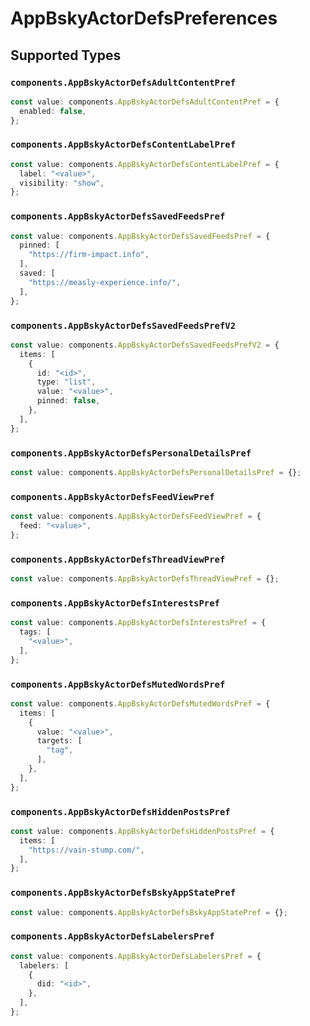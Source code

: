 # AppBskyActorDefsPreferences


## Supported Types

### `components.AppBskyActorDefsAdultContentPref`

```typescript
const value: components.AppBskyActorDefsAdultContentPref = {
  enabled: false,
};
```

### `components.AppBskyActorDefsContentLabelPref`

```typescript
const value: components.AppBskyActorDefsContentLabelPref = {
  label: "<value>",
  visibility: "show",
};
```

### `components.AppBskyActorDefsSavedFeedsPref`

```typescript
const value: components.AppBskyActorDefsSavedFeedsPref = {
  pinned: [
    "https://firm-impact.info",
  ],
  saved: [
    "https://measly-experience.info/",
  ],
};
```

### `components.AppBskyActorDefsSavedFeedsPrefV2`

```typescript
const value: components.AppBskyActorDefsSavedFeedsPrefV2 = {
  items: [
    {
      id: "<id>",
      type: "list",
      value: "<value>",
      pinned: false,
    },
  ],
};
```

### `components.AppBskyActorDefsPersonalDetailsPref`

```typescript
const value: components.AppBskyActorDefsPersonalDetailsPref = {};
```

### `components.AppBskyActorDefsFeedViewPref`

```typescript
const value: components.AppBskyActorDefsFeedViewPref = {
  feed: "<value>",
};
```

### `components.AppBskyActorDefsThreadViewPref`

```typescript
const value: components.AppBskyActorDefsThreadViewPref = {};
```

### `components.AppBskyActorDefsInterestsPref`

```typescript
const value: components.AppBskyActorDefsInterestsPref = {
  tags: [
    "<value>",
  ],
};
```

### `components.AppBskyActorDefsMutedWordsPref`

```typescript
const value: components.AppBskyActorDefsMutedWordsPref = {
  items: [
    {
      value: "<value>",
      targets: [
        "tag",
      ],
    },
  ],
};
```

### `components.AppBskyActorDefsHiddenPostsPref`

```typescript
const value: components.AppBskyActorDefsHiddenPostsPref = {
  items: [
    "https://vain-stump.com/",
  ],
};
```

### `components.AppBskyActorDefsBskyAppStatePref`

```typescript
const value: components.AppBskyActorDefsBskyAppStatePref = {};
```

### `components.AppBskyActorDefsLabelersPref`

```typescript
const value: components.AppBskyActorDefsLabelersPref = {
  labelers: [
    {
      did: "<id>",
    },
  ],
};
```

